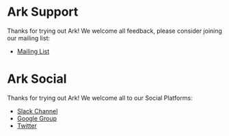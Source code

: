 # Ark Support

Thanks for trying out Ark! We welcome all feedback, please consider joining our mailing list: 

- [Mailing List](http://j.hept.io/ark-list)

# Ark Social
 Thanks for trying out Ark! We welcome all to our Social Platforms: 
- [Slack Channel](https://kubernetes.slack.com/messages/ark-dr)
- [Google Group](https://groups.google.com/forum/#!forum/heptio-ark)
- [Twitter](https://twitter.com/heptioark)
